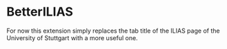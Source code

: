 # BetterILIAS

For now this extension simply replaces the tab title of the ILIAS page of the University of Stuttgart with a more useful one.